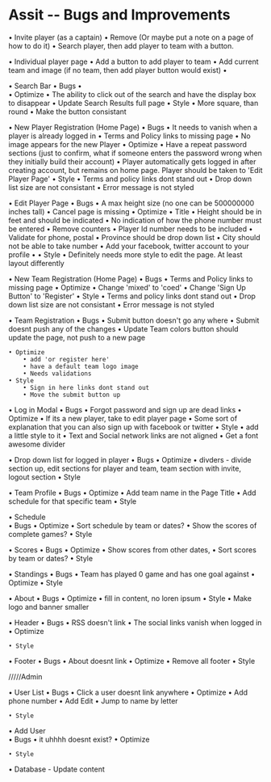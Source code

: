 Assit -- Bugs and Improvements
======

• Invite player (as a captain)
	• Remove (Or maybe put a note on a page of how to do it)
	• Search player, then add player to team with a button. 

• Individual player page
	• Add a button to add player to team
	• Add current team and image (if no team, then add player button would exist)
	• 

• Search Bar
	• Bugs
		•  
	• Optimize
		• The ability to click out of the search and have the display box to disappear
		• Update Search Results full page
	• Style 
		• More square, than round
		• Make the button consistant

• New Player Registration (Home Page)
	• Bugs
		• It needs to vanish when a player is already logged in
		• Terms and Policy links to missing page
		• No image appears for the new Player
	• Optimize
		• Have a repeat password sections (just to confirm, what if someone enters the password wrong when they initially build their account)
		• Player automatically gets logged in after creating account, but remains on home page. Player should be taken to 'Edit Player Page'
	• Style
		• Terms and policy links dont stand out
		• Drop down list size are not consistant
		• Error message is not styled

• Edit Player Page
	• Bugs
		• A max height size (no one can be 500000000 inches tall)
		• Cancel page is missing
	• Optimize
		• Title 
		• Height should be in feet and should be indicated
		• No indication of how the phone number must be entered
		• Remove counters
		• Player Id number needs to be included
		• Validate for phone, postal
		• Province should be drop down list
		• City should not be able to take number
		• Add your facebook, twitter account to your profile
		• 
	• Style
		• Definitely needs more style to edit the page. At least layout differently


• New Team Registration (Home Page)
	• Bugs
		• Terms and Policy links to missing page
	• Optimize
		• Change 'mixed' to 'coed'
		• Change 'Sign Up Button' to 'Register'
	• Style
		• Terms and policy links dont stand out
		• Drop down list size are not consistant
		• Error message is not styled

• Team Registration
	• Bugs
		• Submit button doesn't go any where
		• Submit doesnt push any of the changes	
		• Update Team colors button should update the page, not push to a new page 

	• Optimize
		• add 'or register here'
		• have a default team logo image
		• Needs validations
	• Style
		• Sign in here links dont stand out
		• Move the submit button up
		

• Log in Modal
	• Bugs
		• Forgot password and sign up are dead links
	• Optimize
		• If its a new player, take to edit player page 
		• Some sort of explanation that you can also sign up with facebook or twitter
	• Style
		• add a little style to it
		• Text and Social network links are not aligned
		• Get a font awesome divider

• Drop down list for logged in player 
	• Bugs
	• Optimize
		• divders - divide section up, edit sections for player and team, team section with invite, logout section 
	• Style	

• Team Profile
	• Bugs
	• Optimize
		• Add team name in the Page Title
		• Add schedule for that specific team
	• Style	

• Schedule  
	• Bugs
	• Optimize
		• Sort schedule by team or dates?
		• Show the scores of complete games?
	• Style	

• Scores
	• Bugs
	• Optimize
		• Show scores from other dates,
		• Sort scores by team or dates?
	• Style	

• Standings
	• Bugs
		• Team has played 0 game and has one goal against
	• Optimize
	• Style	

• About 
	• Bugs
	• Optimize
		•  fill in content, no loren ipsum
	• Style	
		• Make logo and banner smaller


• Header
	• Bugs
		• RSS doesn't link
		• The social links vanish when logged in
	• Optimize
	
	• Style	

• Footer
	• Bugs
		• About doesnt link
	• Optimize
		• Remove all footer
	• Style	

/////Admin

• User List 
	• Bugs
		• Click a user doesnt link anywhere
	• Optimize
		• Add phone number
		• Add Edit
		• Jump to name by letter

	• Style

• Add User  
	• Bugs
		• it uhhhh doesnt exist?
	• Optimize
		
	• Style

• Database - Update content


